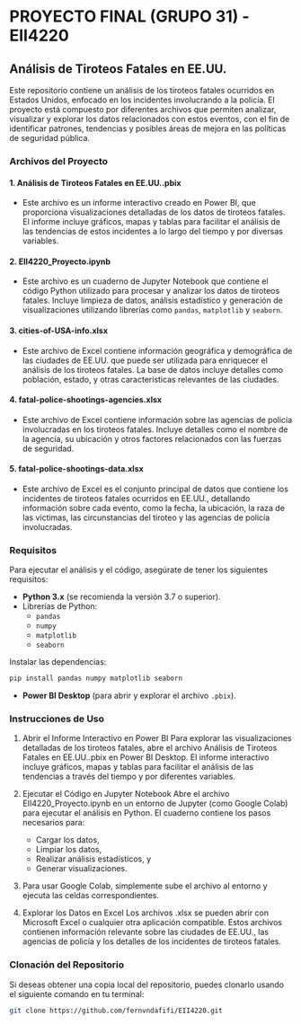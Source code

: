 # PROYECTO FINAL (GRUPO 31) - EII4220 
## Análisis de Tiroteos Fatales en EE.UU.

Este repositorio contiene un análisis de los tiroteos fatales ocurridos en Estados Unidos, enfocado en los incidentes involucrando a la policía. El proyecto está compuesto por diferentes archivos que permiten analizar, visualizar y explorar los datos relacionados con estos eventos, con el fin de identificar patrones, tendencias y posibles áreas de mejora en las políticas de seguridad pública.

### Archivos del Proyecto

#### 1. **Análisis de Tiroteos Fatales en EE.UU..pbix**
   - Este archivo es un informe interactivo creado en Power BI, que proporciona visualizaciones detalladas de los datos de tiroteos fatales. El informe incluye gráficos, mapas y tablas para facilitar el análisis de las tendencias de estos incidentes a lo largo del tiempo y por diversas variables.

#### 2. **EII4220_Proyecto.ipynb**
   - Este archivo es un cuaderno de Jupyter Notebook que contiene el código Python utilizado para procesar y analizar los datos de tiroteos fatales. Incluye limpieza de datos, análisis estadístico y generación de visualizaciones utilizando librerías como `pandas`, `matplotlib` y `seaborn`.

#### 3. **cities-of-USA-info.xlsx**
   - Este archivo de Excel contiene información geográfica y demográfica de las ciudades de EE.UU. que puede ser utilizada para enriquecer el análisis de los tiroteos fatales. La base de datos incluye detalles como población, estado, y otras características relevantes de las ciudades.

#### 4. **fatal-police-shootings-agencies.xlsx**
   - Este archivo de Excel contiene información sobre las agencias de policía involucradas en los tiroteos fatales. Incluye detalles como el nombre de la agencia, su ubicación y otros factores relacionados con las fuerzas de seguridad.

#### 5. **fatal-police-shootings-data.xlsx**
   - Este archivo de Excel es el conjunto principal de datos que contiene los incidentes de tiroteos fatales ocurridos en EE.UU., detallando información sobre cada evento, como la fecha, la ubicación, la raza de las víctimas, las circunstancias del tiroteo y las agencias de policía involucradas.

### Requisitos

Para ejecutar el análisis y el código, asegúrate de tener los siguientes requisitos:

- **Python 3.x** (se recomienda la versión 3.7 o superior).
- Librerías de Python:
  - `pandas`
  - `numpy`
  - `matplotlib`
  - `seaborn`
  
Instalar las dependencias:
```bash
pip install pandas numpy matplotlib seaborn
```

- **Power BI Desktop** (para abrir y explorar el archivo `.pbix`).

### Instrucciones de Uso
1. Abrir el Informe Interactivo en Power BI
Para explorar las visualizaciones detalladas de los tiroteos fatales, abre el archivo Análisis de Tiroteos Fatales en EE.UU..pbix en Power BI Desktop. El informe interactivo incluye gráficos, mapas y tablas para facilitar el análisis de las tendencias a través del tiempo y por diferentes variables.

2. Ejecutar el Código en Jupyter Notebook
Abre el archivo EII4220_Proyecto.ipynb en un entorno de Jupyter (como Google Colab) para ejecutar el análisis en Python. El cuaderno contiene los pasos necesarios para:

    - Cargar los datos,
    - Limpiar los datos,
    - Realizar análisis estadísticos, y
    - Generar visualizaciones.

3. Para usar Google Colab, simplemente sube el archivo al entorno y ejecuta las celdas correspondientes.

4. Explorar los Datos en Excel
Los archivos .xlsx se pueden abrir con Microsoft Excel o cualquier otra aplicación compatible. Estos archivos contienen información relevante sobre las ciudades de EE.UU., las agencias de policía y los detalles de los incidentes de tiroteos fatales.

### Clonación del Repositorio
Si deseas obtener una copia local del repositorio, puedes clonarlo usando el siguiente comando en tu terminal:

   ```bash
   git clone https://github.com/fernvndafifi/EII4220.git
